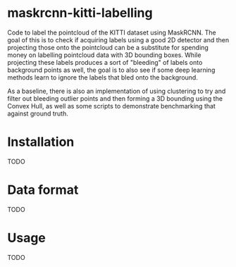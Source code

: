 # maskrcnn-kitti-labelling
Code to label the pointcloud of the KITTI dataset using MaskRCNN. The goal of this is to check if acquiring labels using a good 2D detector and then projecting those onto the pointcloud can be a substitute for spending money on labelling pointcloud data with 3D bounding boxes. While projecting these labels produces a sort of "bleeding" of labels onto background points as well, the goal is to also see if some deep learning methods learn to ignore the labels that bled onto the background.

As a baseline, there is also an implementation of using clustering to try and filter out bleeding outlier points and then forming a 3D bounding using the Convex Hull, as well as some scripts to demonstrate benchmarking that against ground truth.

# Installation
TODO

# Data format
TODO

# Usage
TODO